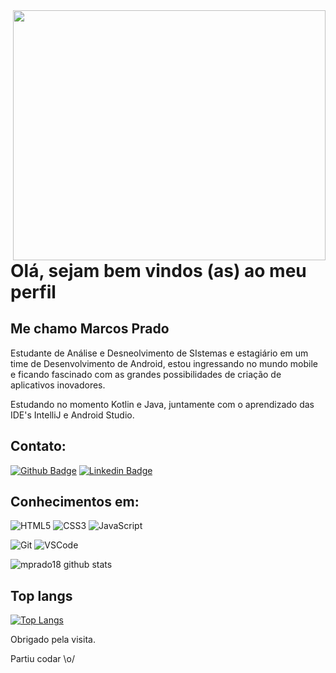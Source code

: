 <img align="right" width="500" height="400" src="https://miro.medium.com/max/1000/1*dxbvVHJkUh5HagZ7HI0nFw.gif">
 
# Olá, sejam bem vindos (as) ao meu perfil
 
## Me chamo Marcos Prado
 
Estudante de Análise e Desneolvimento de SIstemas e estagiário em um time de Desenvolvimento de Android, estou ingressando no mundo mobile e ficando fascinado com as grandes possibilidades de criação de aplicativos inovadores.

Estudando no momento Kotlin e Java, juntamente com o aprendizado das IDE's IntelliJ e Android Studio.
 
 
## Contato:
[![Github Badge](https://img.shields.io/badge/-Github-000?style=flat-square&logo=Github&logoColor=white&link=https://github.com/Mprado18?tab=repositories)](https://github.com/Mprado18?tab=repositories)
[![Linkedin Badge](https://img.shields.io/badge/-LinkedIn-blue?style=flat-square&logo=Linkedin&logoColor=white&link=https://www.linkedin.com/in/mprado18/)](https://www.linkedin.com/in/mprado18/)
 
 ## Conhecimentos em:
![HTML5](https://img.shields.io/badge/-HTML5-E34F26?style=flat-square&logo=html5&logoColor=white)
![CSS3](https://img.shields.io/badge/-CSS3-549FDE?style=flat-square&logo=css3&logoColor=white)
![JavaScript](https://img.shields.io/badge/-JavaScript-F7B93E?style=flat-square&logo=javascript&logoColor=fff)

![Git](https://img.shields.io/badge/-Git-F05032?style=flat-square&logo=git&logoColor=white)
![VSCode](https://img.shields.io/badge/-VSCode-0085D1?style=flat-square&logo=visual-studio-code&logoColor=white)
 
![mprado18 github stats](https://github-readme-stats.vercel.app/api/?username=mprado18&show_icons=true&title_color=0000FF&icon_color=0000FF&text_color=FFFFFF&bg_color=151515)
 
## Top langs

[![Top Langs](https://github-readme-stats.vercel.app/api/top-langs/?username=Mprado18&show_icons=true&title_color=0000FF&icon_color=0000FF&text_color=FFFFFF&bg_color=151515)](https://github.com/mprado18/github-readme-stats)
 
Obrigado pela visita. 
 
Partiu codar \o/

